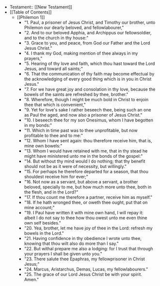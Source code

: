 - Testament:: [[New Testament]]
- [[Table of Contents]]
    - [[Philemon 1]]
        - "1. Paul, a prisoner of Jesus Christ, and Timothy our brother, unto Philemon our dearly beloved, and fellowlabourer,"
        - "2. And to our beloved Apphia, and Archippus our fellowsoldier, and to the church in thy house:"
        - "3. Grace to you, and peace, from God our Father and the Lord Jesus Christ."
        - "4. I thank my God, making mention of thee always in my prayers,"
        - "5. Hearing of thy love and faith, which thou hast toward the Lord Jesus, and toward all saints;"
        - "6. That the communication of thy faith may become effectual by the acknowledging of every good thing which is in you in Christ Jesus."
        - "7. For we have great joy and consolation in thy love, because the bowels of the saints are refreshed by thee, brother."
        - "8. Wherefore, though I might be much bold in Christ to enjoin thee that which is convenient,"
        - "9. Yet for love's sake I rather beseech thee, being such an one as Paul the aged, and now also a prisoner of Jesus Christ."
        - "10. I beseech thee for my son Onesimus, whom I have begotten in my bonds:"
        - "11. Which in time past was to thee unprofitable, but now profitable to thee and to me:"
        - "12. Whom I have sent again: thou therefore receive him, that is, mine own bowels:"
        - "13. Whom I would have retained with me, that in thy stead he might have ministered unto me in the bonds of the gospel:"
        - "14. But without thy mind would I do nothing; that thy benefit should not be as it were of necessity, but willingly."
        - "15. For perhaps he therefore departed for a season, that thou shouldest receive him for ever;"
        - "16. Not now as a servant, but above a servant, a brother beloved, specially to me, but how much more unto thee, both in the flesh, and in the Lord?"
        - "17. If thou count me therefore a partner, receive him as myself."
        - "18. If he hath wronged thee, or oweth thee ought, put that on mine account;"
        - "19. I Paul have written it with mine own hand, I will repay it: albeit I do not say to thee how thou owest unto me even thine own self besides."
        - "20. Yea, brother, let me have joy of thee in the Lord: refresh my bowels in the Lord."
        - "21. Having confidence in thy obedience I wrote unto thee, knowing that thou wilt also do more than I say."
        - "22. But withal prepare me also a lodging: for I trust that through your prayers I shall be given unto you."
        - "23. There salute thee Epaphras, my fellowprisoner in Christ Jesus;"
        - "24. Marcus, Aristarchus, Demas, Lucas, my fellowlabourers."
        - "25. The grace of our Lord Jesus Christ be with your spirit. Amen."
